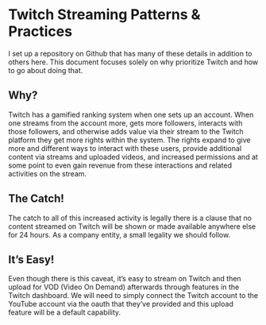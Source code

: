 # Twitch Streaming Patterns & Practices
I set up a repository on Github that has many of these details in addition to others here.  This document focuses solely on why prioritize Twitch and how to go about doing that.

## Why?

Twitch has a gamified ranking system when one sets up an account. When one streams from the account more, gets more followers, interacts with those followers, and otherwise adds value via their stream to the Twitch platform they get more rights within the system. The rights expand to give more and different ways to interact with these users, provide additional content via streams and uploaded videos, and increased permissions and at some point to even gain revenue from these interactions and related activities on the stream.

## The Catch!

The catch to all of this increased activity is legally there is a clause that no content streamed on Twitch will be shown or made available anywhere else for 24 hours. As a company entity, a small legality we should follow.

## It’s Easy!

Even though there is this caveat, it’s easy to stream on Twitch and then upload for VOD (Video On Demand) afterwards through features in the Twitch dashboard. We will need to simply connect the Twitch account to the YouTube account via the oauth that they’ve provided and this upload feature will be a default capability.

